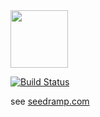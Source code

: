 <img src="http://www.seedramp.com/logo.svg" width="92px" height="92px"/>

[![Build Status](https://travis-ci.org/yegor256/seedramp.svg)](https://travis-ci.org/yegor256/seedramp)

see [seedramp.com](http://www.seedramp.com)

